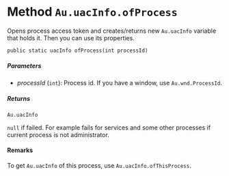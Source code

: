 # Method `Au.uacInfo.ofProcess`

Opens process access token and creates/returns new `Au.uacInfo` variable that holds it. Then you can use its properties.

```
public static uacInfo ofProcess(int processId)
```

##### Parameters

- *processId*  (`int`):
    Process id. If you have a window, use `Au.wnd.ProcessId`.

##### Returns

`Au.uacInfo`

`null` if failed. For example fails for services and some other processes if current process is not administrator.

#### Remarks

To get `Au.uacInfo` of this process, use `Au.uacInfo.ofThisProcess`.